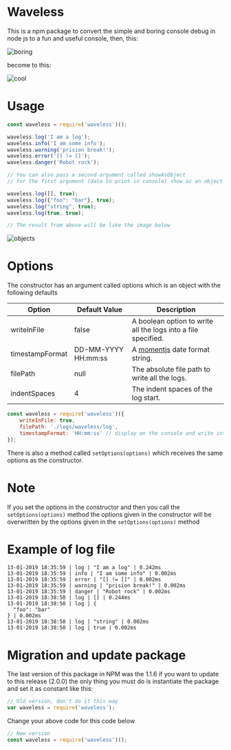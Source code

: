 # Waveless

This is a npm package to convert the simple and boring console debug in node js to a fun and useful console, then, this:

![boring](https://imgur.com/Xtp3xhA.png)

become to this:

![cool](https://imgur.com/GH3BSp7.png)

# Usage

```javascript
const waveless = require('waveless')();

waveless.log('I am a log');
waveless.info('I am some info');
waveless.warning('prision break!');
waveless.error('[] != []');
waveless.danger('Robot rock');

// You can also pass a second argument called showAsObject
// for the first argument (data to print in console) show as an object and its type

waveless.log([], true);
waveless.log({"foo": "bar"}, true);
waveless.log("string", true);
waveless.log(true, true);

// The result from above will be like the image below

```

![objects](https://imgur.com/PvzxEyq.png)



# Options
The constructor has an argument called options which is an object with the following defaults

| Option          | Default Value         | Description                                                   |
| --------------- | --------------------- | ------------------------------------------------------------- |
| writeInFile     | false                 | A boolean option to write all the logs into a file specified. |
| timestampFormat | DD-MM-YYYY HH:mm:ss   | A [momentjs](https://momentjs.com/docs/#/displaying/) date format string.       |
| filePath        | null                  | The absolute file path to write all the logs.                 |
| indentSpaces    | 4                     | The indent spaces of the log start.                           |

```javascript
const waveless = require('waveless')({
    writeInFile: true,
    filePath: './logs/waveless/log',
    timestampFormat: 'HH:mm:ss' // display on the console and write into the file only the time
});
```

There is also a method called `setOptions(options)` which receives the same options as the constructor.

# Note
If you set the options in the constructor and then you call the `setOptions(options)` method the options given in the constructor will be overwritten by the options given in the `setOptions(options)` method

# Example of log file

```log
13-01-2019 18:35:59 | log | "I am a log" | 0.242ms
13-01-2019 18:35:59 | info | "I am some info" | 0.002ms
13-01-2019 18:35:59 | error | "[] != []" | 0.002ms
13-01-2019 18:35:59 | warning | "prision break!" | 0.002ms
13-01-2019 18:35:59 | danger | "Robot rock" | 0.002ms
13-01-2019 18:38:50 | log | [] | 0.244ms
13-01-2019 18:38:50 | log | {
  "foo": "bar"
} | 0.002ms
13-01-2019 18:38:50 | log | "string" | 0.002ms
13-01-2019 18:38:50 | log | true | 0.002ms
```
# Migration and update package
The last version of this package in NPM was the 1.1.6 if you want to update to this release (2.0.0) the only thing you must do is instantiate the package and set it as constant like this:

```javascript
// Old version, don't do it this way
var waveless = require('waveless');
```

Change your above code for this code below

```javascript
// New version
const waveless = require('waveless')();
```
